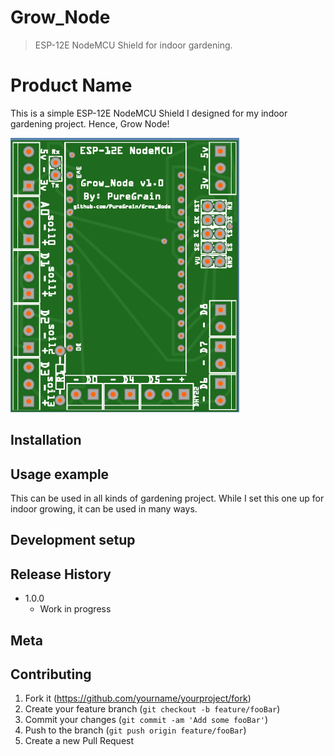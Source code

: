# Grow_Node
> ESP-12E NodeMCU Shield for indoor gardening.
 
 
 # Product Name

This is a simple ESP-12E NodeMCU Shield I designed for my indoor gardening project. Hence, Grow Node!

![](/images/v1.0.png)

## Installation

## Usage example

This can be used in all kinds of gardening project. While I set this one up for indoor growing, it can be used in many ways.

## Development setup

## Release History

* 1.0.0
    * Work in progress

## Meta

## Contributing

1. Fork it (<https://github.com/yourname/yourproject/fork>)
2. Create your feature branch (`git checkout -b feature/fooBar`)
3. Commit your changes (`git commit -am 'Add some fooBar'`)
4. Push to the branch (`git push origin feature/fooBar`)
5. Create a new Pull Request
